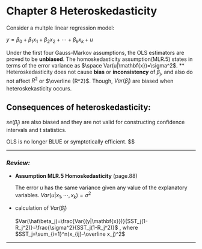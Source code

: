 # Chapter 8 Heteroskedasticity

Consider a multple linear regression model:

 $y=\beta_0 + \beta_1x_1+\beta_2x_2+\cdots+\beta_kx_k+u$

Under the first four Gauss-Markov assumptions, the OLS estimators are proved to be **unbiased**. The homoskedasticity assumption(MLR.5) states in terms of the error variance as $\space Var(u|\mathbf{x})=\sigma^2$.
**
Heteroskedasticity does not cause **bias** or **inconsistency** of $\beta_j$, and also do not affect $R^2$ or $\overline {R^2}$.
Though, $Var(\hat \beta_j)$ are biased when heteroskekasticity occurs.

## **Consequences of heteroskedasticity:**

$se(\hat \beta_j)$ are also biased and they are not valid for constructing confidence intervals and t statistics.

OLS is no longer BLUE or symptotically efficient.
$\$
***
### _Review:_

- **Assumption MLR.5 Homoskedasticity**     (page.88)

    The error $u$ has the same variance given any value of the explanatory variables. $Var(u|x_1,\cdots,x_k)=\sigma^2$
- calculation of $Var (\hat\beta_j)$

    $Var(\hat\beta_j)=\frac{Var{(y|\mathbf{x}})}{SST_j(1-R_j^2)}=\frac{\sigma^2}{SST_j(1-R_j^2)}$ ,  where  $SST_j=\sum_{i=1}^n(x_{ij}-\overline x_j)^2$

***
